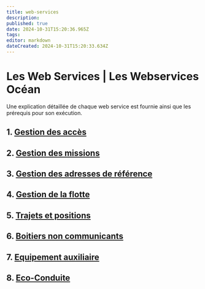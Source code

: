 ```yaml
---
title: web-services
description: 
published: true
date: 2024-10-31T15:20:36.965Z
tags: 
editor: markdown
dateCreated: 2024-10-31T15:20:33.634Z
---
```


# Les Web Services | Les Webservices Océan

Une explication détaillée de chaque web service est fournie ainsi que les prérequis pour son exécution.

## 1. [Gestion des accès](web-services/acces.md)

## 2. [Gestion des missions](missions.md)

## 3. [Gestion des adresses de référence](web-services/adresses.md)

## 4. [Gestion de la flotte](web-services/flotte.md)

## 5. [Trajets et positions](web-services/trajets-et-positions.md)

## 6. [Boitiers non communicants](web-services/boitiers-non-communicants.md)

## 7. [Equipement auxiliaire](web-services/equipement-auxiliaire.md)

## 8. [Eco-Conduite](web-services/eco-conduite.md)
